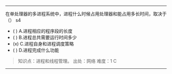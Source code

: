 ---
在单处理器的多进程系统中，进程什么时候占用处理器和能占用多长时间，取决于（） s4
- ( ) A.进程相应的程序段的长度
- ( ) B.进程总共需要运行时间多少
- (x) C.进程自身和进程调度策略
- ( ) D.进程完成什么功能

> 知识点：进程和线程管理。
> 出处：网络
> 难度：1
> C

---
